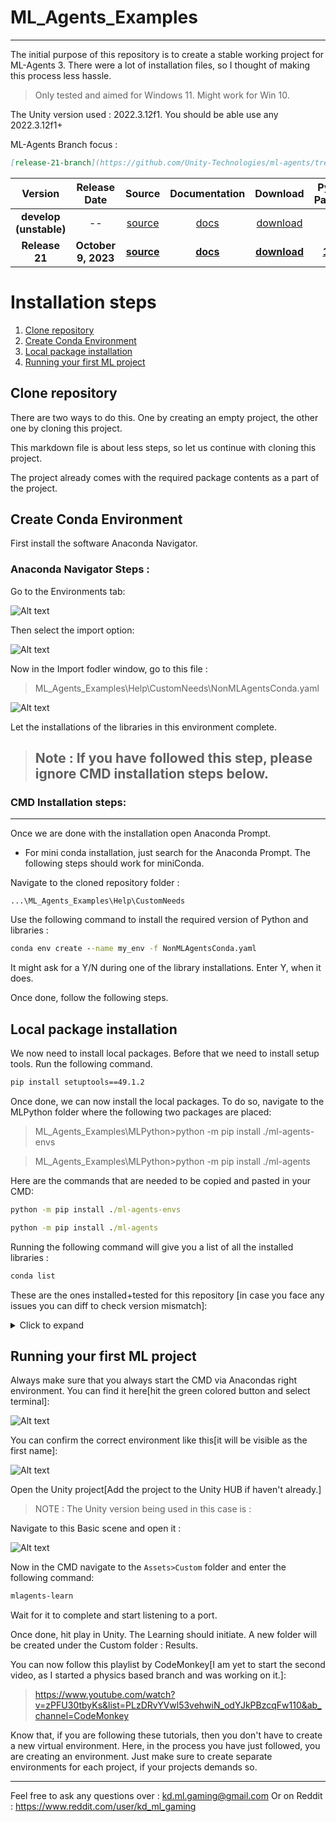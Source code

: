 # ML_Agents_Examples
---

The initial purpose of this repository is to create a stable working project for ML-Agents 3. There were a lot of installation files, so I thought of making this process less hassle.
 
>Only tested and aimed for Windows 11. Might work for Win 10.

The Unity version used : 2022.3.12f1. You should be able use any 2022.3.12f1+

ML-Agents Branch focus :

```markdown
[release-21-branch](https://github.com/Unity-Technologies/ml-agents/tree/release-21-branch)
```

|        **Version**         | **Release Date** | **Source** | **Documentation** | **Download** | **Python Package** | **Unity Package** |
|:--------------------------:|:------:|:-------------:|:-------:|:------------:|:------------:|:------------:|
| **develop (unstable)** | -- | [source](https://github.com/Unity-Technologies/ml-agents/tree/develop) | [docs](https://unity-technologies.github.io/ml-agents/) | [download](https://github.com/Unity-Technologies/ml-agents/archive/develop.zip) | -- | -- |
| **Release 21** | **October 9, 2023** | **[source](https://github.com/Unity-Technologies/ml-agents/tree/release_21)** | **[docs](https://unity-technologies.github.io/ml-agents/)** | **[download](https://github.com/Unity-Technologies/ml-agents/archive/release_21.zip)** | **[1.0.0](https://pypi.org/project/mlagents/1.0.0/)** | **[3.0.0](https://docs.unity3d.com/Packages/com.unity.ml-agents@3.0/manual/index.html)** |




# Installation steps
1. [Clone repository](#clone-repository)
2. [Create Conda Environment](#create-conda-environment)
3. [Local package installation](#local-package-installation)
4. [Running your first ML project](#running-your-first-ml-project)



## Clone repository

There are two ways to do this. One by creating an empty project, the other one by cloning this project.

This markdown file is about less steps, so let us continue with cloning this project. 

The project already comes with the required package contents as a part of the project.


## Create Conda Environment


First install the software Anaconda Navigator.

### Anaconda Navigator Steps :

Go to the Environments tab:

![Alt text](./Images/AnacondaEnv.png)

Then select the import option:

![Alt text](./Images/AnacondaEnvTabs.png)


Now in the Import fodler window, go to this file : 
>ML_Agents_Examples\Help\CustomNeeds\NonMLAgentsConda.yaml

![Alt text](./Images/CondaEnvFile.png)

Let the installations of the libraries in this environment complete. 

>## Note : If you have followed this step, please ignore CMD installation steps below.


### CMD Installation steps:
---
Once we are done with the installation open Anaconda Prompt.
- For mini conda installation, just search for the Anaconda Prompt. The following steps should work for miniConda.


Navigate to the cloned repository folder : 
```
...\ML_Agents_Examples\Help\CustomNeeds
```

Use the following command to install the required version of Python and libraries :

```cmd
conda env create --name my_env -f NonMLAgentsConda.yaml
```

It might ask for a Y/N during one of the library installations. Enter Y, when it does.

Once done, follow the following steps.


## Local package installation

We now need to install local packages. Before that we need to install setup tools. Run the following command.


```cmd
pip install setuptools==49.1.2
```

Once done, we can now install the local packages. To do so, navigate to the MLPython folder where the following two packages are placed:


>ML_Agents_Examples\MLPython>python -m pip install ./ml-agents-envs

>ML_Agents_Examples\MLPython>python -m pip install ./ml-agents

Here are the commands that are needed to be copied and pasted in your CMD:

```cmd
python -m pip install ./ml-agents-envs
```

```cmd
python -m pip install ./ml-agents
```

Running the following command will give you a list of all the installed libraries : 

```cmd
conda list
```


These are the ones installed+tested for this repository [in case you face any issues you can diff to check version mismatch]:


<details>

  <summary>Click to expand</summary>


```
# Name                    Version                   Build  Channel
absl-py                   2.0.0                    pypi_0    pypi
attrs                     23.1.0                   pypi_0    pypi
bzip2                     1.0.8                he774522_0
ca-certificates           2023.7.22            h56e8100_0    conda-forge
cachetools                5.3.2                    pypi_0    pypi
cattrs                    1.5.0                    pypi_0    pypi
certifi                   2023.7.22                pypi_0    pypi
charset-normalizer        3.3.2                    pypi_0    pypi
cloudpickle               3.0.0                    pypi_0    pypi
colorama                  0.4.6                    pypi_0    pypi
console_shortcut          0.1.1                         4
cuda-cccl                 11.7.58                       0    nvidia/label/cuda-11.7.0
cuda-command-line-tools   11.7.0                        0    nvidia/label/cuda-11.7.0
cuda-compiler             11.7.0                        0    nvidia/label/cuda-11.7.0
cuda-cudart               11.7.60                       0    nvidia/label/cuda-11.7.0
cuda-cudart-dev           11.7.60                       0    nvidia/label/cuda-11.7.0
cuda-cuobjdump            11.7.50                       0    nvidia/label/cuda-11.7.0
cuda-cupti                11.7.50                       0    nvidia/label/cuda-11.7.0
cuda-cuxxfilt             11.7.50                       0    nvidia/label/cuda-11.7.0
cuda-documentation        11.7.50                       0    nvidia/label/cuda-11.7.0
cuda-libraries            11.7.0                        0    nvidia/label/cuda-11.7.0
cuda-libraries-dev        11.7.0                        0    nvidia/label/cuda-11.7.0
cuda-memcheck             11.7.50                       0    nvidia/label/cuda-11.7.0
cuda-nsight-compute       11.7.0                        0    nvidia/label/cuda-11.7.0
cuda-nvcc                 11.7.64                       0    nvidia/label/cuda-11.7.0
cuda-nvdisasm             11.7.50                       0    nvidia/label/cuda-11.7.0
cuda-nvml-dev             11.7.50                       0    nvidia/label/cuda-11.7.0
cuda-nvprof               11.7.50                       0    nvidia/label/cuda-11.7.0
cuda-nvprune              11.7.50                       0    nvidia/label/cuda-11.7.0
cuda-nvrtc                11.7.50                       0    nvidia/label/cuda-11.7.0
cuda-nvrtc-dev            11.7.50                       0    nvidia/label/cuda-11.7.0
cuda-nvtx                 11.7.50                       0    nvidia/label/cuda-11.7.0
cuda-nvvp                 11.7.50                       0    nvidia/label/cuda-11.7.0
cuda-sanitizer-api        11.7.50                       0    nvidia/label/cuda-11.7.0
cuda-toolkit              11.7.0                        0    nvidia/label/cuda-11.7.0
cuda-tools                11.7.0                        0    nvidia/label/cuda-11.7.0
cuda-visual-tools         11.7.0                        0    nvidia/label/cuda-11.7.0
cudatoolkit               11.7.0              ha6f8bbd_10    conda-forge
cudnn                     8.1.0.77             h3e0f4f4_0    conda-forge
filelock                  3.13.1                   pypi_0    pypi
fsspec                    2023.10.0                pypi_0    pypi
google-auth               2.23.4                   pypi_0    pypi
google-auth-oauthlib      1.1.0                    pypi_0    pypi
grpcio                    1.48.2                   pypi_0    pypi
gym                       0.26.2                   pypi_0    pypi
gym-notices               0.0.8                    pypi_0    pypi
h5py                      3.10.0                   pypi_0    pypi
huggingface-hub           0.19.1                   pypi_0    pypi
idna                      3.4                      pypi_0    pypi
jinja2                    3.1.2                    pypi_0    pypi
libcublas                 11.10.1.25                    0    nvidia/label/cuda-11.7.0
libcublas-dev             11.10.1.25                    0    nvidia/label/cuda-11.7.0
libcufft                  10.7.2.50                     0    nvidia/label/cuda-11.7.0
libcufft-dev              10.7.2.50                     0    nvidia/label/cuda-11.7.0
libcurand                 10.2.10.50                    0    nvidia/label/cuda-11.7.0
libcurand-dev             10.2.10.50                    0    nvidia/label/cuda-11.7.0
libcusolver               11.3.5.50                     0    nvidia/label/cuda-11.7.0
libcusolver-dev           11.3.5.50                     0    nvidia/label/cuda-11.7.0
libcusparse               11.7.3.50                     0    nvidia/label/cuda-11.7.0
libcusparse-dev           11.7.3.50                     0    nvidia/label/cuda-11.7.0
libffi                    3.4.4                hd77b12b_0
libnpp                    11.7.3.21                     0    nvidia/label/cuda-11.7.0
libnpp-dev                11.7.3.21                     0    nvidia/label/cuda-11.7.0
libnvjpeg                 11.7.2.34                     0    nvidia/label/cuda-11.7.0
libnvjpeg-dev             11.7.2.34                     0    nvidia/label/cuda-11.7.0
markdown                  3.5.1                    pypi_0    pypi
markupsafe                2.1.3                    pypi_0    pypi
mlagents                  1.0.0                    pypi_0    pypi
mlagents-envs             1.0.0                    pypi_0    pypi
mpmath                    1.3.0                    pypi_0    pypi
networkx                  3.2.1                    pypi_0    pypi
nsight-compute            2022.2.0.13                   0    nvidia/label/cuda-11.7.0
numpy                     1.21.2                   pypi_0    pypi
oauthlib                  3.2.2                    pypi_0    pypi
onnx                      1.12.0                   pypi_0    pypi
openssl                   3.0.12               h2bbff1b_0
packaging                 23.2                     pypi_0    pypi
pettingzoo                1.15.0                   pypi_0    pypi
pillow                    10.1.0                   pypi_0    pypi
pip                       23.3            py310haa95532_0
protobuf                  3.19.6                   pypi_0    pypi
pyasn1                    0.5.0                    pypi_0    pypi
pyasn1-modules            0.3.0                    pypi_0    pypi
pypiwin32                 223                      pypi_0    pypi
python                    3.10.12              he1021f5_0
pywin32                   306                      pypi_0    pypi
pyyaml                    6.0.1                    pypi_0    pypi
requests                  2.31.0                   pypi_0    pypi
requests-oauthlib         1.3.1                    pypi_0    pypi
rsa                       4.9                      pypi_0    pypi
setuptools                68.0.0          py310haa95532_0
six                       1.16.0                   pypi_0    pypi
sqlite                    3.41.2               h2bbff1b_0
sympy                     1.12                     pypi_0    pypi
tensorboard               2.15.1                   pypi_0    pypi
tensorboard-data-server   0.7.2                    pypi_0    pypi
tk                        8.6.12               h2bbff1b_0
torch                     2.1.0                    pypi_0    pypi
tqdm                      4.66.1                   pypi_0    pypi
typing-extensions         4.8.0                    pypi_0    pypi
tzdata                    2023c                h04d1e81_0
urllib3                   2.1.0                    pypi_0    pypi
vc                        14.2                 h21ff451_1
vs2015_runtime            14.27.29016          h5e58377_2
werkzeug                  3.0.1                    pypi_0    pypi
wheel                     0.41.2          py310haa95532_0
xz                        5.4.2                h8cc25b3_0
zlib                      1.2.13               h8cc25b3_0

```


</details>


## Running your first ML project

Always make sure that you always start the CMD via Anacondas right environment. You can find it here[hit the green colored button and select terminal]:

![Alt text](./Images/CMD_Env.png)

You can confirm the correct environment like this[it will be visible as the first name]:

![Alt text](./Images/CMD_Env_Name.png)

Open the Unity project[Add the project to the Unity HUB if haven't already.]

> NOTE : The Unity version being used in this case is : 

Navigate to this Basic scene and open it :

![Alt text](./Images/BasicScene.png)

Now in the CMD navigate to the ```Assets>Custom``` folder and enter the following command:

```cmd
mlagents-learn
```
Wait for it to complete and start listening to a port.

Once done, hit play in Unity. The Learning should initiate. A new folder will be created under the Custom folder : Results.


You can now follow this playlist by CodeMonkey[I am yet to start the second video, as I started a physics based branch and was working on it.]:

>https://www.youtube.com/watch?v=zPFU30tbyKs&list=PLzDRvYVwl53vehwiN_odYJkPBzcqFw110&ab_channel=CodeMonkey


Know that, if you are following these tutorials, then you don't have to create a new virtual environment. Here, in the process you have just followed, you are creating an environment. Just make sure to create separate environments for each project, if your projects demands so.

---

Feel free to ask any questions over : kd.ml.gaming@gmail.com
Or on Reddit : https://www.reddit.com/user/kd_ml_gaming